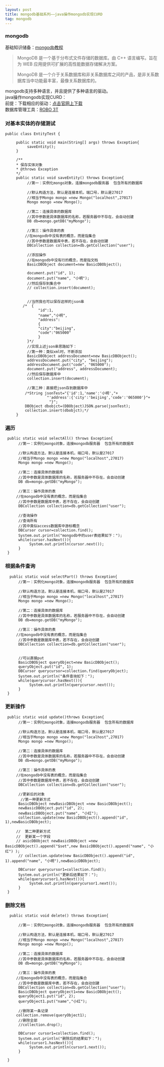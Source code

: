 ```yaml
---
layout: post
title: mongodb基础系列——java操作mongodb实现CURD
tag: mongodb
---
```


### mongodb
基础知识储备：[mongodb教程][1]

> MongoDB 是一个基于分布式文件存储的数据库。由 C++ 语言编写。旨在为 WEB 应用提供可扩展的高性能数据存储解决方案。
> 
> MongoDB 是一个介于关系数据库和非关系数据库之间的产品，是非关系数据库当中功能最丰富，最像关系数据库的。

 mongodb支持多种语言，并且提供了多种语言的驱动。<br/>
 java操作mongodb实现CURD：<br/>
 前提：下载相应的驱动：[点击官网上下载][2]<br/>
 数据库管理工具：[ROBO 3T][3]<br/>

### 对基本实体的存储测试 

    public class EntityTest {  
          
         public static void main(String[] args) throws Exception{  
              saveEntity();  
         }  
          
         /**  
         * 保存实体对象  
         * @throws Exception  
         */  
         public static void saveEntity() throws Exception{  
              //第一：实例化mongo对象，连接mongodb服务器  包含所有的数据库  
               
              //默认构造方法，默认是连接本机，端口号，默认是27017  
              //相当于Mongo mongo =new Mongo("localhost",27017)  
              Mongo mongo =new Mongo();  
               
              //第二：连接具体的数据库  
              //其中参数是具体数据库的名称，若服务器中不存在，会自动创建  
              DB db=mongo.getDB("myMongo");  
               
              //第三：操作具体的表  
             //在mongodb中没有表的概念，而是指集合  
              //其中参数是数据库中表，若不存在，会自动创建  
              DBCollection collection=db.getCollection("user");  
               
              //添加操作  
              //在mongodb中没有行的概念，而是指文档  
              BasicDBObject document=new BasicDBObject();  
               
              document.put("id", 1);  
              document.put("name", "小明");  
              //然后保存到集合中  
              // collection.insert(document);  
               
               
              //当然我也可以保存这样的json串  
            /*  {  
                   "id":1,  
                   "name","小明",  
                   "address":  
                   {  
                   "city":"beijing",  
                   "code":"065000"  
                   }  
              }*/  
              //实现上述json串思路如下：  
              //第一种：类似xml时，不断添加  
              BasicDBObject addressDocument=new BasicDBObject();  
              addressDocument.put("city", "beijing");  
              addressDocument.put("code", "065000");  
              document.put("address", addressDocument);  
              //然后保存数据库中  
              collection.insert(document);  
               
              //第二种：直接把json存到数据库中  
             /*String jsonTest="{'id':1,'name':'小明',"+  
                       "'address':{'city':'beijing','code':'065000'}"+  
                        "}";  
             DBObject dbobjct=(DBObject)JSON.parse(jsonTest);  
             collection.insert(dbobjct);*/      
         }  
        

### 遍历
     public static void selectAll() throws Exception{  
          //第一：实例化mongo对象，连接mongodb服务器  包含所有的数据库  
           
          //默认构造方法，默认是连接本机，端口号，默认是27017  
          //相当于Mongo mongo =new Mongo("localhost",27017)  
          Mongo mongo =new Mongo();  
           
          //第二：连接具体的数据库  
          //其中参数是具体数据库的名称，若服务器中不存在，会自动创建  
          DB db=mongo.getDB("myMongo");  
           
          //第三：操作具体的表  
         //在mongodb中没有表的概念，而是指集合  
          //其中参数是数据库中表，若不存在，会自动创建  
          DBCollection collection=db.getCollection("user");  
           
          //查询操作  
          //查询所有  
          //其中类似access数据库中游标概念  
          DBCursor cursor=collection.find();  
          System.out.println("mongodb中的user表结果如下：");  
          while(cursor.hasNext()){  
               System.out.println(cursor.next());  
          }  
     }  
   
  
### 根据条件查询
      
      public static void selectPart() throws Exception{  
          //第一：实例化mongo对象，连接mongodb服务器  包含所有的数据库  
           
          //默认构造方法，默认是连接本机，端口号，默认是27017  
          //相当于Mongo mongo =new Mongo("localhost",27017)  
          Mongo mongo =new Mongo();  
           
          //第二：连接具体的数据库  
          //其中参数是具体数据库的名称，若服务器中不存在，会自动创建  
          DB db=mongo.getDB("myMongo");  
           
          //第三：操作具体的表  
         //在mongodb中没有表的概念，而是指集合  
          //其中参数是数据库中表，若不存在，会自动创建  
          DBCollection collection=db.getCollection("user");  
           
      
          //可以直接put  
          BasicDBObject queryObject=new BasicDBObject();  
          queryObject.put("id", 1);  
          DBCursor querycursor=collection.find(queryObject);  
          System.out.println("条件查询如下：");  
          while(querycursor.hasNext()){  
               System.out.println(querycursor.next());  
          }  
     }  
     
     
### 更新操作 
     public static void update()throws Exception{  
          //第一：实例化mongo对象，连接mongodb服务器  包含所有的数据库  
           
          //默认构造方法，默认是连接本机，端口号，默认是27017  
          //相当于Mongo mongo =new Mongo("localhost",27017)  
          Mongo mongo =new Mongo();  
           
          //第二：连接具体的数据库  
          //其中参数是具体数据库的名称，若服务器中不存在，会自动创建  
          DB db=mongo.getDB("myMongo");  
           
          //第三：操作具体的表  
         //在mongodb中没有表的概念，而是指集合  
          //其中参数是数据库中表，若不存在，会自动创建  
          DBCollection collection=db.getCollection("user");  
           
          //更新后的对象  
           //第一种更新方式  
          BasicDBObject newBasicDBObject =new BasicDBObject();  
          newBasicDBObject.put("id", 2);  
          newBasicDBObject.put("name", "小红");  
          collection.update(new BasicDBObject().append("id", 1),newBasicDBObject);  
           
         //  第二种更新方式  
         //  更新某一个字段  
         // asicDBObject newBasicDBObject =new BasicDBObject().append("$set",new BasicDBObject().append("name", "小红") );  
          // collection.update(new BasicDBObject().append("id", 1).append("name", "小明"),newBasicDBObject);  
  
          DBCursor querycursor1=collection.find();  
          System.out.println("更新后结果如下：");  
          while(querycursor1.hasNext()){  
               System.out.println(querycursor1.next());  
          }  
     }  
   
###  删除文档
  
      public static void delete() throws Exception{  
           
          //第一：实例化mongo对象，连接mongodb服务器  包含所有的数据库  
           
          //默认构造方法，默认是连接本机，端口号，默认是27017  
          //相当于Mongo mongo =new Mongo("localhost",27017)  
          Mongo mongo =new Mongo();  
           
          //第二：连接具体的数据库  
          //其中参数是具体数据库的名称，若服务器中不存在，会自动创建  
          DB db=mongo.getDB("myMongo");  
           
          //第三：操作具体的表  
         //在mongodb中没有表的概念，而是指集合  
          //其中参数是数据库中表，若不存在，会自动创建  
          DBCollection collection=db.getCollection("user");  
          BasicDBObject queryObject1=new BasicDBObject();  
          queryObject1.put("id", 2);  
          queryObject1.put("name","小红");  
           
          //删除某一条记录  
         collection.remove(queryObject1);  
          //删除全部  
          //collection.drop();  
           
          DBCursor cursor1=collection.find();  
          System.out.println("删除后的结果如下：");  
          while(cursor1.hasNext()){  
               System.out.println(cursor1.next());  
          }  

     }  


  [1]: http://www.runoob.com/mongodb/mongodb-tutorial.html
  [2]: http://central.maven.org/maven2/org/mongodb/mongo-java-driver/
  [3]: https://robomongo.org